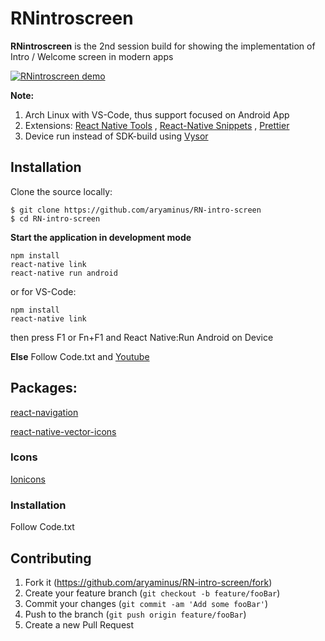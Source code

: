 # RNintroscreen

**RNintroscreen** is the 2nd session build for showing the implementation of Intro / Welcome screen in modern apps

[![RNintroscreen demo]()](http://www.youtube.com/watch?v=gC2iDVl4RRM)

**Note:**

1. Arch Linux with VS-Code, thus support focused on Android App
2. Extensions: <a href="https://marketplace.visualstudio.com/items?itemName=vsmobile.vscode-react-native" target="_blank">React Native Tools</a> , <a href="https://marketplace.visualstudio.com/items?itemName=EQuimper.react-native-react-redux" target="_blank">React-Native Snippets</a> , <a href="https://marketplace.visualstudio.com/items?itemName=esbenp.prettier-vscode" target="_blank">Prettier</a>
3. Device run instead of SDK-build using <a href="https://chrome.google.com/webstore/detail/vysor/gidgenkbbabolejbgbpnhbimgjbffefm" target="_blank">Vysor</a>

## Installation

Clone the source locally:
```
$ git clone https://github.com/aryaminus/RN-intro-screen
$ cd RN-intro-screen
```

**Start the application in development mode**
```
npm install
react-native link
react-native run android
```
or for VS-Code:
```
npm install
react-native link
```
then press F1 or Fn+F1 and React Native:Run Android on Device 

**Else**
Follow Code.txt and <a href="https://youtu.be/rCWojb0frwc" target="_blank">Youtube</a>

## Packages:
<a href="https://reactnavigation.org/docs/intro/" target="_blank">react-navigation</a>

<a href="https://github.com/oblador/react-native-vector-icons" target="_blank">react-native-vector-icons</a>

### Icons
<a href="http://ionicframework.com/docs/ionicons/" target="_blank">Ionicons</a>

### Installation
Follow Code.txt 

## Contributing

1. Fork it (<https://github.com/aryaminus/RN-intro-screen/fork>)
2. Create your feature branch (`git checkout -b feature/fooBar`)
3. Commit your changes (`git commit -am 'Add some fooBar'`)
4. Push to the branch (`git push origin feature/fooBar`)
5. Create a new Pull Request


